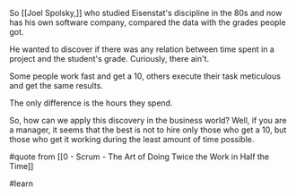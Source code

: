 So [[Joel Spolsky,]] who studied Eisenstat's discipline in the 80s and now has his own software company, compared the data with the grades people got.

He wanted to discover if there was any relation between time spent in a project and the student's grade. Curiously, there ain't.

Some people work fast and get a 10, others execute their task meticulous and get the same results.

The only difference is the hours they spend.

So, how can we apply this discovery in the business world? Well, if you are a manager, it seems that the best is not to hire only those who get a 10, but those who get it working during the least amount of time possible.

#quote from [[0 - Scrum - The Art of Doing Twice the Work in Half the Time]]

#learn